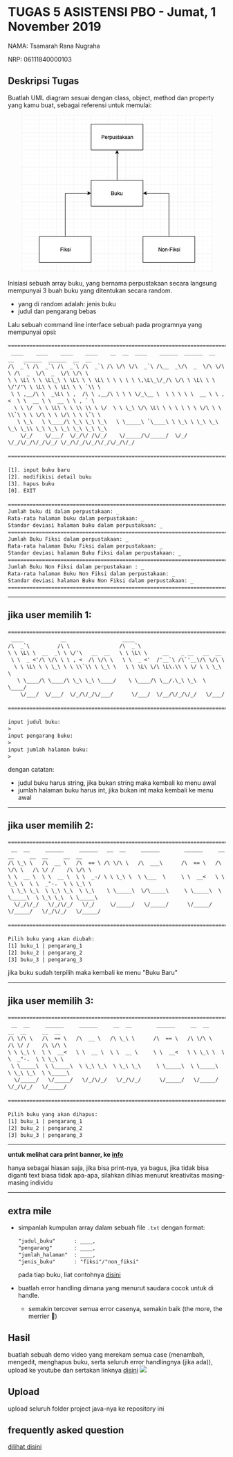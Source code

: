 # TUGAS 5 ASISTENSI PBO - Jumat, 1 November 2019

NAMA: Tsamarah Rana Nugraha

NRP: 06111840000103

## Deskripsi Tugas
Buatlah UML diagram sesuai dengan class, object, method dan property yang kamu buat, sebagai referensi untuk memulai:

<center><img src="img/contoh_uml.png"></img></center>

Inisiasi sebuah array buku, yang bernama perpustakaan secara langsung mempunyai 3 buah buku yang ditentukan secara random.
  - yang di random adalah: jenis buku
  - judul dan pengarang bebas

Lalu sebuah command line interface sebuah pada programnya yang mempunyai opsi:
```
================================================================================================
 ____    ____    ____    ____    __  __  ____    ______  ______  __  __   ______  ______  __  __
/\  _`\ /\  _`\ /\  _`\ /\  _`\ /\ \/\ \/\  _`\ /\__  _\/\  _  \/\ \/\ \ /\  _  \/\  _  \/\ \/\ \
\ \ \L\ \ \ \L\_\ \ \L\ \ \ \L\ \ \ \ \ \ \,\L\_\/_/\ \/\ \ \L\ \ \ \/'/'\ \ \L\ \ \ \L\ \ \ `\\ \
 \ \ ,__/\ \  _\L\ \ ,  /\ \ ,__/\ \ \ \ \/_\__ \  \ \ \ \ \  __ \ \ , <  \ \  __ \ \  __ \ \ , ` \
  \ \ \/  \ \ \L\ \ \ \\ \\ \ \/  \ \ \_\ \/\ \L\ \ \ \ \ \ \ \/\ \ \ \\`\ \ \ \/\ \ \ \/\ \ \ \`\ \
   \ \_\   \ \____/\ \_\ \_\ \_\   \ \_____\ `\____\ \ \_\ \ \_\ \_\ \_\ \_\\ \_\ \_\ \_\ \_\ \_\ \_\
    \/_/    \/___/  \/_/\/ /\/_/    \/_____/\/_____/  \/_/  \/_/\/_/\/_/\/_/ \/_/\/_/\/_/\/_/\/_/\/_/

================================================================================================

[1]. input buku baru
[2]. modifikisi detail buku
[3]. hapus buku
[0]. EXIT

================================================================================================
Jumlah buku di dalam perpustakaan: _
Rata-rata halaman buku dalam perpustakaan: _
Standar deviasi halaman buku dalam perpustakaan: _
================================================================================================
Jumlah Buku Fiksi dalam perpustakaan: _
Rata-rata halaman Buku Fiksi dalam perpustakaan: _
Standar deviasi halaman Buku Fiksi dalam perpustakaan: _
================================================================================================
Jumlah Buku Non Fiksi dalam perpustakaan : _
Rata-rata halaman Buku Non Fiksi dalam perpustakaan: _
Standar deviasi halaman Buku Non Fiksi dalam perpustakaan: _
================================================================================================
```
---
## jika user memilih 1:
```
================================================================================================
 ____            __                  ____
/\  _`\         /\ \                /\  _`\
\ \ \L\ \  __  _\ \ \/'\   __  __   \ \ \L\ \     __    _ __   __  __
 \ \  _ <'/\ \/\ \ \ , <  /\ \/\ \   \ \  _ <'  /'__`\ /\`'__\/\ \/\ \
  \ \ \L\ \ \ \_\ \ \ \\`\\ \ \_\ \   \ \ \L\ \/\ \L\.\\ \ \/ \ \ \_\ \
   \ \____/\ \____/\ \_\ \_\ \____/    \ \____/\ \__/.\_\ \_\  \ \____/
    \/___/  \/___/  \/_/\/_/\/___/      \/___/  \/__/\/_/\/_/   \/___/

================================================================================================

input judul buku:
>
input pengarang buku:
>
input jumlah halaman buku:
>
```
dengan catatan:
- judul buku harus string, jika bukan string maka kembali ke menu awal
- jumlah halaman buku harus int, jika bukan int maka kembali ke menu awal

---

## jika user memilih 2:
```
================================================================================================
 __  __     ______     ______   __  __     ______        ______     __  __     __  __     __  __
/\ \_\ \   /\  __ \   /\  == \ /\ \/\ \   /\  ___\      /\  == \   /\ \/\ \   /\ \/ /    /\ \/\ \
\ \  __ \  \ \  __ \  \ \  _-/ \ \ \_\ \  \ \___  \     \ \  __<   \ \ \_\ \  \ \  _"-.  \ \ \_\ \
 \ \_\ \_\  \ \_\ \_\  \ \_\    \ \_____\  \/\_____\     \ \_____\  \ \_____\  \ \_\ \_\  \ \_____\
  \/_/\/_/   \/_/\/_/   \/_/     \/_____/   \/_____/      \/_____/   \/_____/   \/_/\/_/   \/_____/

================================================================================================

Pilih buku yang akan diubah:
[1] buku_1 | pengarang_1
[2] buku_2 | pengarang_2
[3] buku_3 | pengarang_3
```
jika buku sudah terpilih maka kembali ke menu "Buku Baru"

---

## jika user memilih 3:

```
================================================================================================
 __  __     ______     ______     __  __        ______     __  __     __  __     __  __
/\ \/\ \   /\  == \   /\  __ \   /\ \_\ \      /\  == \   /\ \/\ \   /\ \/ /    /\ \/\ \
\ \ \_\ \  \ \  __<   \ \  __ \  \ \  __ \     \ \  __<   \ \ \_\ \  \ \  _"-.  \ \ \_\ \
 \ \_____\  \ \_____\  \ \_\ \_\  \ \_\ \_\     \ \_____\  \ \_____\  \ \_\ \_\  \ \_____\
  \/_____/   \/_____/   \/_/\/_/   \/_/\/_/      \/_____/   \/_____/   \/_/\/_/   \/_____/

================================================================================================

Pilih buku yang akan dihapus:
[1] buku_1 | pengarang_1
[2] buku_2 | pengarang_2
[3] buku_3 | pengarang_3
```
---

**untuk melihat cara print banner, ke [info](info.md)**

hanya sebagai hiasan saja, jika bisa print-nya, ya bagus, jika tidak bisa diganti text biasa tidak apa-apa, silahkan dihias menurut kreativitas masing-masing individu

---
## extra mile
- simpanlah kumpulan array dalam sebuah file `.txt` dengan format:
  ```
  "judul_buku"      : ____,
  "pengarang"       : ____,
  "jumlah_halaman"  : ____,
  "jenis_buku"      : "fiksi"/"non_fiksi"
  ```
  pada tiap buku, liat contohnya [disini](sample.txt)


- buatlah error handling dimana yang menurut saudara cocok untuk di handle.
  - semakin tercover semua error casenya, semakin baik (the more, the merrier 🤭)



## Hasil
buatlah sebuah demo video yang merekam semua case (menambah, mengedit, menghapus buku, serta seluruh error handlingnya (jika ada)), upload ke youtube dan sertakan linknya [disini](INSERT_YOUTUBE_URL_HERE)
![](SERTAKAN_GAMBARNYA_DISINI)

## Upload
upload seluruh folder project java-nya ke repository ini

## frequently asked question
[dilihat disini](info.md)
